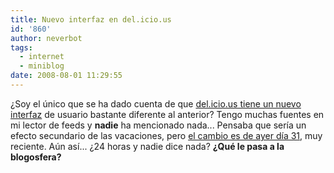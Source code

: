 ```yaml
---
title: Nuevo interfaz en del.icio.us
id: '860'
author: neverbot
tags:
  - internet
  - miniblog
date: 2008-08-01 11:29:55
---
```


¿Soy el único que se ha dado cuenta de que [del.icio.us tiene un nuevo interfaz](http://delicious.com/ialonso) de usuario bastante diferente al anterior? Tengo muchas fuentes en mi lector de feeds y **nadie** ha mencionado nada... Pensaba que sería un efecto secundario de las vacaciones, pero [el cambio es de ayer día 31](http://blog.delicious.com/blog/2008/07/oh-happy-day.html), muy reciente. Aún así... ¿24 horas y nadie dice nada? **¿Qué le pasa a la blogosfera?**